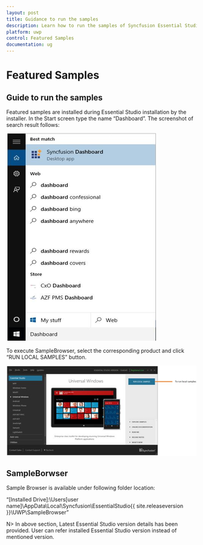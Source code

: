```yaml
---
layout: post
title: Guidance to run the samples
description: Learn how to run the samples of Syncfusion Essential Studio UWP products
platform: uwp
control: Featured Samples
documentation: ug
---
```


# Featured Samples

## Guide to run the samples

Featured samples are installed during Essential Studio installation by the installer. In the Start screen type the name “Dashboard”. The screenshot of search result follows:

![](Featured-Samples_images/Featured-Samples_img1.jpeg)


To execute SampleBrowser, select the corresponding product and click “RUN LOCAL SAMPLES” button.

![](Featured-Samples_images/Featured-Samples_img2.jpeg)


## SampleBorwser

Sample Browser is available under following folder location:

“[Installed Drive]:\Users[user name]\AppData\Local\Syncfusion\EssentialStudio\{{ site.releaseversion }}\UWP\SampleBrowser”

N> In above section, Latest Essential Studio version details has been provided. User can refer installed Essential Studio version instead of mentioned version.

